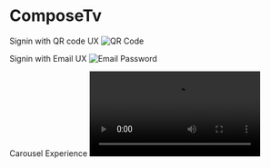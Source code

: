 # ComposeTv

Signin with QR code UX
![QR Code](https://user-images.githubusercontent.com/21205138/211226659-249d191c-d930-4dd7-8aa2-e9a0056539c8.png)

Signin with Email UX
![Email Password](https://user-images.githubusercontent.com/21205138/211226691-c74f286f-52bc-4b56-a4bc-928be7660aa4.png)

Carousel Experience 
![Home](https://user-images.githubusercontent.com/21205138/227805240-fe0576b8-bdbe-40c9-a623-5a47ce8b420d.mp4)

